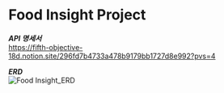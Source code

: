 # Food Insight Project

  
***API 명세서***  
https://fifth-objective-18d.notion.site/296fd7b4733a478b9179bb1727d8e992?pvs=4

***ERD***  
![Food Insight_ERD](https://github.com/user-attachments/assets/759bfcb9-6db2-4902-823f-aba4e6081f40)
